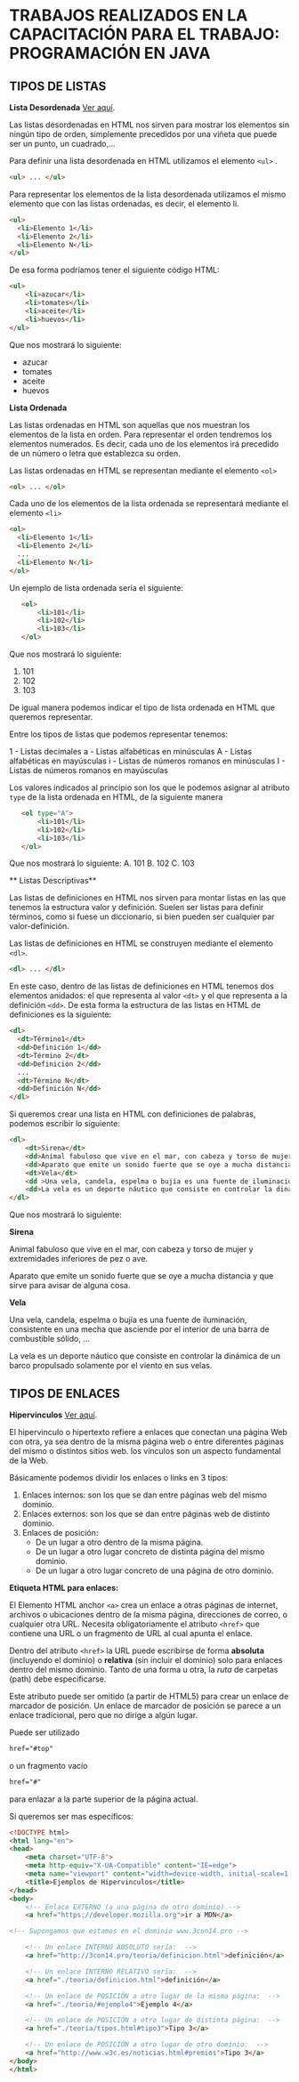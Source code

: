 # TRABAJOS REALIZADOS EN LA CAPACITACIÓN PARA EL TRABAJO: PROGRAMACIÓN EN JAVA

## **TIPOS DE LISTAS**

**Lista Desordenada** [Ver aquí](https://github.com/Hector17Felix/COBAEV-13-Semestre2021-A/blob/main/HTML/Tipo%20de%20Listas.html).

Las listas desordenadas en HTML nos sirven para mostrar los elementos sin ningún tipo de orden, simplemente precedidos por una viñeta que puede ser un punto, un cuadrado,…

Para definir una lista desordenada en HTML utilizamos el elemento  `<ul>` .


```html
<ul> ... </ul>

```
Para representar los elementos de la lista desordenada utilizamos el mismo elemento que con las listas ordenadas, es decir, el elemento li.

```html
<ul>
  <li>Elemento 1</li>
  <li>Elemento 2</li>
  <li>Elemento N</li>
</ul>
```

De esa forma podríamos tener el siguiente código HTML:

```html
<ul>
	<li>azucar</li>
	<li>tomates</li>
	<li>aceite</li>
	<li>huevos</li>
</ul>
```
Que nos mostrará lo siguiente:
- azucar
- tomates
- aceite
- huevos

**Lista Ordenada**

Las listas ordenadas en HTML son aquellas que nos muestran los elementos de la lista en orden. Para representar el orden tendremos los elementos numerados. Es decir, cada uno de los elementos irá precedido de un número o letra que establezca su orden.

Las listas ordenadas en HTML se representan mediante el elemento `<ol>`

```html
<ol> ... </ol>

```
Cada uno de los elementos de la lista ordenada se representará mediante el elemento `<li>`

```html
<ol>
  <li>Elemento 1</li>
  <li>Elemento 2</li>
  ...
  <li>Elemento N</li>
</ol>
```
Un ejemplo de lista ordenada sería el siguiente:

```html
   <ol>
       <li>101</li>
       <li>102</li>
       <li>103</li>
   </ol>
```
Que nos mostrará lo siguiente:
1. 101
2. 102
3. 103

De igual manera podemos indicar el tipo de lista ordenada en HTML que queremos representar.

Entre los tipos de listas que podemos representar tenemos:

1 - Listas decimales
a - Listas alfabéticas en minúsculas
A - Listas alfabéticas en mayúsculas
i - Listas de números romanos en minúsculas
I - Listas de números romanos en mayúsculas

Los valores indicados al principio son los que le podemos asignar al atributo `type` de la lista ordenada en HTML, de la siguiente manera

```html
   <ol type="A">
       <li>101</li>
       <li>102</li>
       <li>103</li>
   </ol>

```
Que nos mostrará lo siguiente:
A. 101
B. 102
C. 103

** Listas Descriptivas**

Las listas de definiciones en HTML nos sirven para montar listas en las que tenemos la estructura valor y definición. Suelen ser listas para definir términos, como si fuese un diccionario, si bien pueden ser cualquier par valor-definición.

Las listas de definiciones en HTML se construyen mediante el elemento `<dl>`.
```html
<dl> ... </dl>

```
En este caso, dentro de las listas de definiciones en HTML tenemos dos elementos anidados: el que representa al valor `<dt>` y el que representa a la definición `<dd>`. De esta forma la estructura de las listas en HTML de definiciones es la siguiente:
```html
<dl>
  <dt>Término1</dt>
  <dd>Definición 1</dd>
  <dt>Término 2</dt>
  <dd>Definición 2</dd>
  ...
  <dt>Término N</dt>
  <dd>Definición N</dd>
</dl>
```
Si queremos crear una lista en HTML con definiciones de palabras, podemos escribir lo siguiente:
```html
<dl>
    <dt>Sirena</dt>
    <dd>Animal fabuloso que vive en el mar, con cabeza y torso de mujer y extremidades inferiores de pez o ave.</dd>
    <dd>Aparato que emite un sonido fuerte que se oye a mucha distancia y que sirve para avisar de alguna cosa.</dd>
    <dt>Vela</dt>
    <dd >Una vela, candela, espelma o bujía es una fuente de iluminación, consistente en una mecha que asciende por el interior de una barra de combustible sólido, ...</dd>
    <dd>La vela es un deporte náutico que consiste en controlar la dinámica de un barco propulsado solamente por el viento en sus velas.</dd>
</dl>
```
Que nos mostrará lo siguiente:

**Sirena**

Animal fabuloso que vive en el mar, con cabeza y torso de mujer y extremidades inferiores de pez o ave.

Aparato que emite un sonido fuerte que se oye a mucha distancia y que sirve para avisar de alguna cosa.

**Vela**

Una vela, candela, espelma o bujía es una fuente de iluminación, consistente en una mecha que asciende por el interior de una barra de combustible sólido, ...

La vela es un deporte náutico que consiste en controlar la dinámica de un barco propulsado solamente por el viento en sus velas.

## **TIPOS DE ENLACES**

**Hipervinculos** [Ver aquí](https://github.com/Hector17Felix/COBAEV-13-Semestre2021-A/blob/main/HTML/Hipervinculos.html).

El hipervinculo o hipertexto refiere a enlaces que conectan una página Web con otra, ya sea dentro de la misma página web o entre diferentes páginas del mismo o distintos sitios web. los vínculos son un aspecto fundamental de la Web.

Básicamente podemos dividir los enlaces o links en 3 tipos:

1. Enlaces internos: son los que se dan entre páginas web del mismo dominio.
1. Enlaces externos: son los que se dan entre páginas web de distinto dominio.
1. Enlaces de posición:
	- De un lugar a otro dentro de la misma página.
	- De un lugar a otro lugar concreto de distinta página del mismo dominio.
	- De un lugar a otro lugar concreto de una página de otro dominio.

**Etiqueta HTML para enlaces:**

El Elemento HTML anchor  `<a>` crea un enlace a otras páginas de internet, archivos o ubicaciones dentro de la misma página, direcciones de correo, o cualquier otra URL. Necesita obligatoriamente el atributo `<href>` que contiene una URL o un fragmento de URL al cual apunta el enlace.

Dentro del atributo  `<href>` la URL puede escribirse de forma **absoluta** (incluyendo el dominio) o **relativa** (sin incluir el dominio) solo para enlaces dentro del mismo dominio. Tanto de una forma u otra, la *ruta* de carpetas (path) debe especificarse.

Este atributo puede ser omitido (a partir de HTML5) para crear un enlace de marcador de posición. Un enlace de marcador de posición se parece a un enlace tradicional, pero que no dirige a algún lugar.

Puede ser utilizado
```html
href="#top"
```
o un fragmento vacío
```html
href="#"
```
 para enlazar a la parte superior de la página actual.
 
 Si queremos ser mas específicos:

```html
<!DOCTYPE html>
<html lang="en">
<head>
    <meta charset="UTF-8">
    <meta http-equiv="X-UA-Compatible" content="IE=edge">
    <meta name="viewport" content="width=device-width, initial-scale=1.0">
    <title>Ejemplos de Hipervinculos</title>
</head>
<body>
    <!-- Enlace EXTERNO (a una página de otro dominio) -->
    <a href="https://developer.mozilla.org">ir a MDN</a>

<!-- Supongamos que estamos en el dominio www.3con14.pro -->

    <!-- Un enlace INTERNO ABSOLUTO sería:  -->
    <a href="http://3con14.pro/teoria/definicion.html">definición</a>

    <!-- Un enlace INTERNO RELATIVO sería:  -->
    <a href="./teoria/definicion.html">definición</a>

    <!-- Un enlace de POSICIÓN a otro lugar de la misma página:  -->
    <a href="./teoria/#ejemplo4">Ejemplo 4</a>

    <!-- Un enlace de POSICIÓN a otro lugar de distinta página:  -->
    <a href="./teoria/tipos.html#tipo3">Tipo 3</a>

    <!-- Un enlace de POSICIÓN a otro lugar de otro dominio:  -->
    <a href="http://www.w3c.es/noticias.html#premios">Tipo 3</a>
</body>
</html>
```
